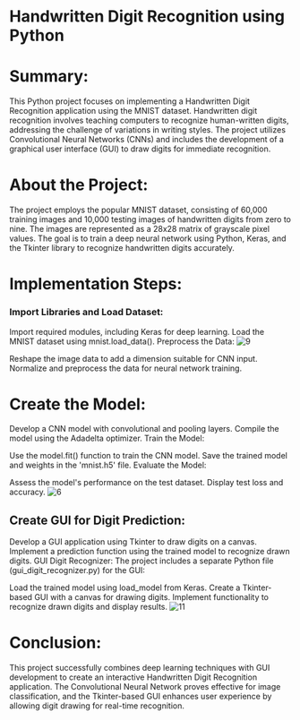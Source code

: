 # Handwritten Digit Recognition using Python
# Summary:
This Python project focuses on implementing a Handwritten Digit Recognition application using the MNIST dataset. 
Handwritten digit recognition involves teaching computers to recognize human-written digits, addressing the challenge of variations in writing styles. 
The project utilizes Convolutional Neural Networks (CNNs) and includes the development of a graphical user interface (GUI) to draw digits for immediate recognition.

# About the Project:
The project employs the popular MNIST dataset, consisting of 60,000 training images and 10,000 testing images of handwritten digits from zero to nine. 
The images are represented as a 28x28 matrix of grayscale pixel values. The goal is to train a deep neural network using Python, Keras, and the Tkinter 
library to recognize handwritten digits accurately.

# Implementation Steps:
### Import Libraries and Load Dataset:

Import required modules, including Keras for deep learning.
Load the MNIST dataset using mnist.load_data().
Preprocess the Data:
![9](https://github.com/DataNomadX/Handwritten-Digit-Recognition-using-Python/assets/154113751/aafc4f4f-c4ba-4e8c-812e-638154bae4b4)


Reshape the image data to add a dimension suitable for CNN input.
Normalize and preprocess the data for neural network training.
# Create the Model:

Develop a CNN model with convolutional and pooling layers.
Compile the model using the Adadelta optimizer.
Train the Model:

Use the model.fit() function to train the CNN model.
Save the trained model and weights in the 'mnist.h5' file.
Evaluate the Model:

Assess the model's performance on the test dataset.
Display test loss and accuracy.
![6](https://github.com/DataNomadX/Handwritten-Digit-Recognition-using-Python/assets/154113751/c09e39c6-34f0-46e8-bb0b-89b226ab6f60)

## Create GUI for Digit Prediction:

Develop a GUI application using Tkinter to draw digits on a canvas.
Implement a prediction function using the trained model to recognize drawn digits.
GUI Digit Recognizer:
The project includes a separate Python file (gui_digit_recognizer.py) for the GUI:

Load the trained model using load_model from Keras.
Create a Tkinter-based GUI with a canvas for drawing digits.
Implement functionality to recognize drawn digits and display results.
![11](https://github.com/DataNomadX/Handwritten-Digit-Recognition-using-Python/assets/154113751/145e4831-e170-491b-b70a-238df857b512)

# Conclusion:
This project successfully combines deep learning techniques with GUI development to create an interactive Handwritten Digit Recognition application.
The Convolutional Neural Network proves effective for image classification, and the Tkinter-based GUI enhances user experience by allowing digit drawing for real-time recognition.
